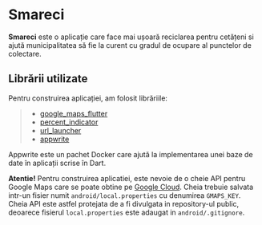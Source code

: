 # Smareci
**Smareci** este o aplicație care face mai ușoară reciclarea pentru cetățeni si ajută municipalitatea să 
fie la curent cu gradul de ocupare al punctelor de colectare.

## Librării utilizate
Pentru construirea aplicației, am folosit librăriile:
> - [google_maps_flutter](https://pub.dev/packages/google_maps_flutter "google_maps_flutter")
> - [percent_indicator](https://pub.dev/packages/percent_indicator "percent_indicator")
> - [url_launcher](https://pub.dev/packages/url_launcher "url_launcher")
> - [appwrite](https://pub.dev/packages/appwrite "appwrite")

Appwrite este un pachet Docker care ajută la implementarea unei baze de date în aplicații scrise în Dart.

**Atentie!**
Pentru construirea aplicatiei, este nevoie de o cheie API pentru Google Maps care se poate obtine pe [Google Cloud](https://cloud.google.com). Cheia trebuie salvata intr-un fisier numit `android/local.properties` cu denumirea `GMAPS_KEY`. Cheia API este astfel protejata de a fi divulgata in repository-ul public, deoarece fisierul `local.properties` este adaugat in `android/.gitignore`.
